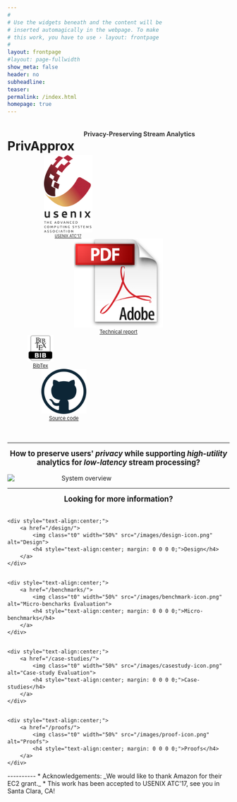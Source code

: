 ```yaml
---
#
# Use the widgets beneath and the content will be
# inserted automagically in the webpage. To make
# this work, you have to use › layout: frontpage
#
layout: frontpage
#layout: page-fullwidth
show_meta: false
header: no
subheadline:
teaser:
permalink: /index.html
homepage: true
---
```

<div class="row">
<div class="large-6 large-push-3 columns" markdown="0">
    <h1 id="privapprox" style="text-align:center; margin-bottom: 2pt;">PrivApprox</h1>
    <h4 style="text-align:center; color: #333;">Privacy-Preserving Stream Analytics</h4>
<br>

</div>
</div>

<!-- <div class="row" style="margin: 0 0 0 0; text-align:center;"> -->
<!-- <div class="row" style="text-align:center;"> -->
<div class="large-1 large-push-4 columns" markdown="0" style="text-align:center;">
        <a href="http://se.inf.tu-dresden.de/pubs/papers/Do2017PrivApprox.pdf">
            <img class="t0" width="40%" src="/images/usenix-icon.jpg" alt="USENIX ATC">
            <div style="text-align:center; margin: 0 0 0 0; font-size: 0.6em;">USENIX ATC'17</div>
        </a>
</div>  

<div class="large-1 large-push-4 columns" markdown="0" style="text-align:center;">
        <a href="https://arxiv.org/abs/1701.05403">
            <img class="t0" width="40%" src="/images/report-icon.png" alt="Technical report">
            <div style="text-align:center; margin: 0 0 0 0; font-size: 0.8em;">Technical report</div>
        </a>
</div>    
<div class="large-1 large-push-4 columns" markdown="0" style="text-align:center;">
        <a href="http://se.inf.tu-dresden.de/pubs/bibtexbrowser.php?key=Do2017PrivApprox&bib=se.bib">
            <img class="t0" width="40%" src="/images/bibtex-icon.png" alt="Bibtex">
            <div style="text-align:center; margin: 0 0 0 0; font-size: 0.8em;">BibTex</div>
        </a>   
</div>
<div class="large-1 large-push-4 columns" markdown="0" style="text-align:center;">
        <a href="https://bitbucket.org/lequocdo/privapprox">
            <img class="t0" width="40%" src="/images/github-icon.png" alt="Source code">
            <div style="text-align:center; margin: 0 0 0 0; font-size: 0.8em;">Source code</div>
        </a>
</div>
<!-- </div> -->


<div>
<br> <br />
</div>

----------
<!-- <div class="medium-12 medium-pull-12 columns" markdown="1"> -->
<h2 style="text-align:center; margin-top: 0; margin-bottom: 1em; font-size: 1.2em;"> How to preserve users' <i>privacy</i> while supporting <i>high-utility</i> analytics for <i>low-latency</i> stream processing? </h2>


<div style="text-align:center;" class="medium-12 medium-pull-12 columns" markdown="1">
<img class="t20" width="68%" src="{{ site.urlimg }}motivation.jpg" alt="System overview">
</div>

----------
<h2 style="text-align:center; margin-top: 0; margin-bottom: 1em; font-size: 1.2em;">Looking for more information?</h2>
<!-- <div class="medium-12 medium-pull-12 columns" markdown="1">
#### Looking for more information?
</div> -->

<div class="row">
<div class="large-3 columns" markdown="0">

    <div style="text-align:center;">
        <a href="/design/">
            <img class="t0" width="50%" src="/images/design-icon.png" alt="Design">
            <h4 style="text-align:center; margin: 0 0 0 0;">Design</h4>
        </a>
    </div>

</div>

<div class="large-3 columns" markdown="0">

    <div style="text-align:center;">
        <a href="/benchmarks/">
            <img class="t0" width="50%" src="/images/benchmark-icon.png" alt="Micro-bencharks Evaluation">
            <h4 style="text-align:center; margin: 0 0 0 0;">Micro-benchmarks</h4>
        </a>
    </div>

</div><!-- /.large-4.columns -->
<div class="large-3 columns" markdown="0">

    <div style="text-align:center;">
        <a href="/case-studies/">
            <img class="t0" width="50%" src="/images/casestudy-icon.png" alt="Case-study Evaluation">
            <h4 style="text-align:center; margin: 0 0 0 0;">Case-studies</h4>
        </a>
    </div>

</div>
<div class="large-3 columns" markdown="0">

    <div style="text-align:center;">
        <a href="/proofs/">
            <img class="t0" width="50%" src="/images/proof-icon.png" alt="Proofs">
            <h4 style="text-align:center; margin: 0 0 0 0;">Proofs</h4>
        </a>
    </div>

</div>
</div>
----------
* Acknowledgements: _We would like to thank Amazon for their EC2 grant._
* This work has been accepted to USENIX ATC'17, see you in Santa Clara, CA!
